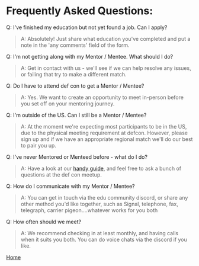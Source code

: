 # Frequently Asked Questions:

Q:  I've finished my education but not yet found a job. Can I apply?
  >A:  Absolutely! Just share what education you've completed and put a note in the 'any comments' field of the form.
  
Q:  I'm not getting along with my Mentor / Mentee. What should I do?		
  >A:  Get in contact with us - we'll see if we can help resolve any issues, or failing that try to make a different match.
  
Q:  Do I have to attend def con to get a Mentor / Mentee?		
  >A:  Yes. We want to create an opportunity to meet in-person before you set off on your mentoring journey.

Q:  I'm outside of the US. Can I still be a Mentor / Mentee?
  >A:  At the moment we're expecting most participants to be in the US, due to the physical meeting requirement at defcon. However, please sign up and if we have an appropriate regional match we'll do our best to pair you up.
  
Q:  I've never Mentored or Menteed before - what do I do?		
  >A:  Have a look at our [handy guide](./guide.html), and feel free to ask a bunch of questions at the def con meetup.
  
Q:  How do I communicate with my Mentor / Mentee?		
  >A:  You can get in touch via the edu community discord, or share any other method you'd like together, such as Signal, telephone, fax, telegraph, carrier pigeon....whatever works for you both
  
Q:  How often should we meet?		
  >A:  We recommend checking in at least monthly, and having calls when it suits you both. You can do voice chats via the discord if you like.

[Home](./)
